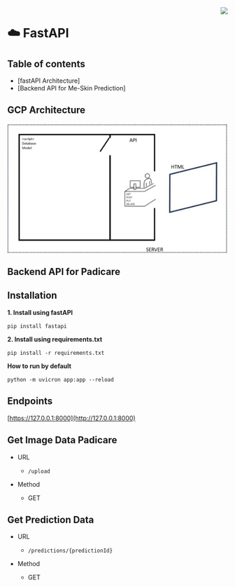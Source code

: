 <img src="https://github.com/YusufAgungPurwadi/Me-Skin/blob/main/Gambar%20Readme/FastAPI_b.avif" align="right" height=200>

# :cloud: FastAPI

## Table of contents

- [fastAPI Architecture]
- [Backend API for Me-Skin Prediction]
  
## GCP Architecture
<img src= "https://github.com/YusufAgungPurwadi/Me-Skin/blob/main/Gambar%20Readme/Arsitekture%20fastAPI.jpg" align="center">

## Backend API for Padicare
## Installation
**1. Install using fastAPI**
```Terminal cmd
pip install fastapi
```

**2. Install using requirements.txt**
```Terminal cmd
pip install -r requirements.txt
```

**How to run by default**
```Terminal cmd
python -m uvicron app:app --reload
```

## Endpoints
[https://127.0.0.1:8000](http://127.0.0.1:8000)

## Get Image Data Padicare
- URL
    - `/upload`

- Method
    - GET


## Get Prediction Data
- URL
    - `/predictions/{predictionId}`

- Method
    - GET

